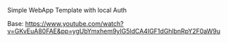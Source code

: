 Simple WebApp Template with local Auth


Base: https://www.youtube.com/watch?v=GKvEuA80FAE&pp=ygUbYmxhem9yIG5ldCA4IGF1dGhlbnRpY2F0aW9u 


